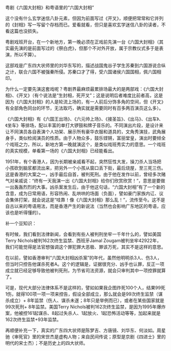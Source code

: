 粤剧《六国大封相》和粤语里的“六国大封相”

这个没有什么玄学迷信八卦元素，但因为前面写过《开叉》，顺便把常常和它并列的《封相》写一写留个存档而已。爱看就看，但只是喜欢玄学迷信八卦的读者，不看这篇也没损失。

粤剧戏班开台，在一个新地方，第一晚必须在正戏前先演一台《六国大封相》（其实最先演的是前面写过的《祭白虎》，但那个不对外开放，属于宗教仪式多于是表演，所以不算）。

这部戏是广东四大状师里的刘华东写的，描述战国鬼谷子学生苏秦到六国游说合纵之计，联合六国不被强秦所侵。苏秦口才了得，受六国诸侯六国国相，佩六国相印。

为什么一定要先演这套戏呢？粤剧界最麻烦最累排场最大的是两部戏：《六国大封相》、《开叉》（有个说法是“生封相，死开叉”；这是说明后者难度比前者高，这是因为《六国大封相》的人是轮流上场的，有一人前后分饰多角的空间，但《开叉》有全部角色同台的环节，无法取巧，确实就是需要同时有百多两百演员这么多）。

《六国大封相》有《六国王出场》、《六元帅上场》、《接圣旨》、《出马》、《出车》、《坐车》等排场，配以丰富的单打大锣鼓和牌子音乐的。不同演出片段，是设计来让不同演员各自表演个人功架、展示所有豪华衣服和道具的，文角秀演技，武角展身手，类似检阅演员的性质。由于人物众多，鼓乐铿锵，富丽堂皇，演出时要倾全个戏班之力，所以，新地方第一晚就演这个，是类似戏班秀实力的意思。一个戏班的真实规模，单看第一场的《六国大封相》已经能看出。

1951年，有个香港人，因为长期被亲戚看不起，突然狂性大发，操刀杀人当场把小孩砍到脑浆都流出来，把另外一个小孩从窗口丢下街，最后烧屋，至三死三伤。这是香港的大案之一，凶手最后自首，被判死刑。由于他在发作以前，曾经多次赌气对亲戚说：“终有一天我演一出《六国大封相》给你们欣赏欣赏！”，意思是要做一出轰轰烈烈的大事。凶杀案发生后，由于他这句话，“六国大封相”有了一个新的含意，成为日常用语，形容热闹、乱哄哄的场面（负面），譬如豪门家族内讧、议会集体打架，就会说这是“哇靠！像《六国大封相》那么乱！”，流传至今。这不是自古以来的粤语用法，而是香港产生的新说法（当然也会影响广东地区的粤语，应该也是听得懂的）。

补一个豆知识：

有时候，我们看到法律新闻，会看到有些人被判刑坐牢一千年什么的，譬如美国Terry Nichols被判162次终生监禁、西班牙Jamal Zougam被判坐牢42922年，我们可能觉得是法官想强调这个罪犯罪大恶极、罪该万死，其实不是这样的意思。

在以前，譬如香港审判“六国大封相凶杀案”的年代，虽然他明明杀3人、伤3人，但当时只控告他谋杀死者A。这个的逻辑是，证据很充分、凶手也认罪，反正一项成立就已经足够导致他被判死刑，为节省司法资源，就会只审判其中一项控罪就算了。

可是，现代大部分法律体系不是这样的，譬如如果我企图炸死100个人，结果99死1伤，就得100项一项一项来控告，假设全部成立，那么就会是99次终生监禁（谋杀成立）+ 8年监禁（伤人、谋杀未遂；8年只是举例而已），或者在某些国家就是99次死刑+ 8年监禁。美国Terry Nichols被判162次终生监禁，是因为1995年爆炸案，他被控161起谋杀、8起过失杀人、1起放火、1起恐怖活动等等，加起来就是162次终生监禁+93年监禁。

再顺便补充一下，真实的广东四大状师是陈梦吉、方唐镜、刘华东、何淡如。周星驰《审死官》里的宋世杰是虚构人物；来自民间传说；原型是京剧《四进士》里的明代的宋士杰）；不是历史上的四大状师。
